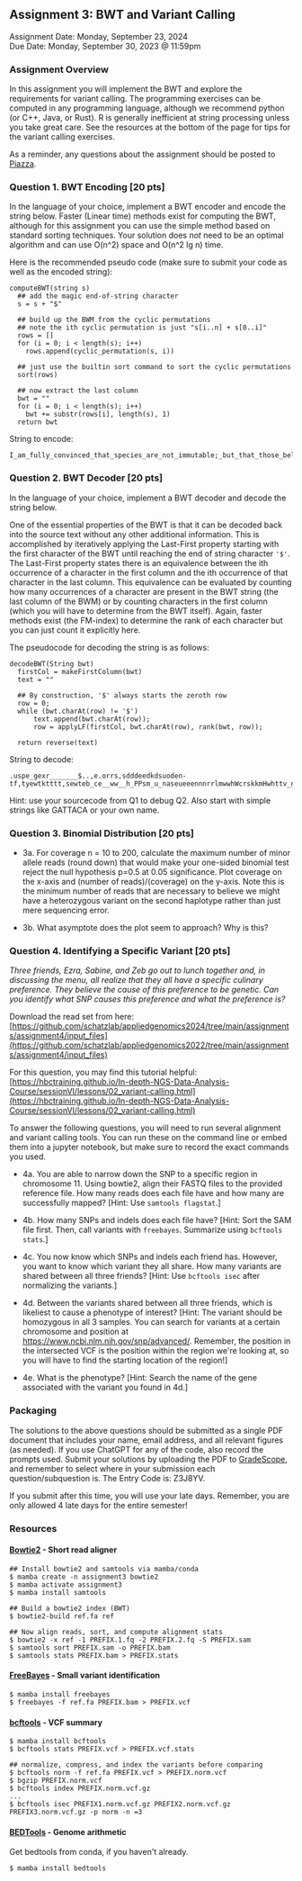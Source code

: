 ## Assignment 3: BWT and Variant Calling
Assignment Date: Monday, September 23, 2024 <br>
Due Date: Monday, September 30, 2023 @ 11:59pm <br>

### Assignment Overview

In this assignment you will implement the BWT and explore the requirements for variant calling. The programming exercises can be computed in any programming language, although we recommend python (or C++, Java, or Rust). R is generally inefficient at string processing unless you take great care. See the resources at the bottom of the page for tips for the variant calling exercises.

As a reminder, any questions about the assignment should be posted to [Piazza](https://piazza.com/class/m09t5q6qles40a).


### Question 1. BWT Encoding [20 pts]

In the language of your choice, implement a BWT encoder and encode the string below. Faster (Linear time) methods exist for computing the BWT, although for this assignment you can use the simple method based on standard sorting techniques. Your solution does *not* need to be an optimal algorithm and can use O(n^2) space and O(n^2 lg n) time. 

Here is the recommended pseudo code (make sure to submit your code as well as the encoded string):

```
computeBWT(string s)
  ## add the magic end-of-string character
  s = s + "$"
 
  ## build up the BWM from the cyclic permutations
  ## note the ith cyclic permutation is just "s[i..n] + s[0..i]"
  rows = []
  for (i = 0; i < length(s); i++)
    rows.append(cyclic_permutation(s, i))

  ## just use the builtin sort command to sort the cyclic permutations
  sort(rows)

  ## now extract the last column
  bwt = ""
  for (i = 0; i < length(s); i++)
    bwt += substr(rows[i], length(s), 1)
  return bwt
```

String to encode:
```
I_am_fully_convinced_that_species_are_not_immutable;_but_that_those_belonging_to_what_are_called_the_same_genera_are_lineal_descendants_of_some_other_and_generally_extinct_species,_in_the_same_manner_as_the_acknowledged_varieties_of_any_one_species_are_the_descendants_of_that_species._Furthermore,_I_am_convinced_that_natural_selection_has_been_the_most_important,_but_not_the_exclusive,_means_of_modification.
```


### Question 2. BWT Decoder [20 pts]

In the language of your choice, implement a BWT decoder and decode the string below. 

One of the essential properties of the BWT is that it can be decoded back into the source text without any other additional information. This is accomplished by iteratively applying the Last-First property starting with the first character of the BWT until reaching the end of string character `'$'`. The Last-First property states there is an equivalence between the ith occurrence of a character in the first column and the ith occurrence of that character in the last column. This equivalence can be evaluated by counting how many occurrences of a character are present in the BWT string (the last column of the BWM) or by counting characters in the first column (which you will have to determine from the BWT itself). Again, faster methods exist (the FM-index) to determine the rank of each character but you can just count it explicitly here.

The pseudocode for decoding the string is as follows:

```
decodeBWT(String bwt) 
  firstCol = makeFirstColumn(bwt)
  text = ""
  
  ## By construction, '$' always starts the zeroth row
  row = 0;
  while (bwt.charAt(row) != '$')
      text.append(bwt.charAt(row));
      row = applyLF(firstCol, bwt.charAt(row), rank(bwt, row));
  
  return reverse(text)
```

String to decode:
```
.uspe_gexr_______$..,e.orrs,sdddeedkdsuoden-tf,tyewtktttt,sewteb_ce__ww__h_PPsm_u_naseueeennnrrlmwwhWcrskkmHwhttv_no_nnwttzKt_l_ocoo_be___aaaooaAakiiooett_oooi_sslllfyyD__uouuueceetenagan___rru_aasanIiatt__c__saacooor_ootjeae______ir__a
```

Hint: use your sourcecode from Q1 to debug Q2. Also start with simple strings like GATTACA or your own name.


### Question 3. Binomial Distribution [20 pts]

- 3a. For coverage n = 10 to 200, calculate the maximum number of minor allele reads (round down) that would make your one-sided binomial test reject the null hypothesis p=0.5 at 0.05 significance. Plot coverage on the x-axis and (number of reads)/(coverage) on the y-axis. Note this is the minimum number of reads that are necessary to believe we might have a heterozygous variant on the second haplotype rather than just mere sequencing error.

- 3b. What asymptote does the plot seem to approach? Why is this?



### Question 4. Identifying a Specific Variant [20 pts]

*Three friends, Ezra, Sabine, and Zeb go out to lunch together and, in discussing the menu, all realize that they all have a specific culinary preference. They believe the cause of this preference to be genetic. Can you identify what SNP causes this preference and what the preference is?*

Download the read set from here: [https://github.com/schatzlab/appliedgenomics2024/tree/main/assignments/assignment4/input_files](https://github.com/schatzlab/appliedgenomics2022/tree/main/assignments/assignment4/input_files)

For this question, you may find this tutorial helpful: [https://hbctraining.github.io/In-depth-NGS-Data-Analysis-Course/sessionVI/lessons/02_variant-calling.html](https://hbctraining.github.io/In-depth-NGS-Data-Analysis-Course/sessionVI/lessons/02_variant-calling.html)

To answer the following questions, you will need to run several alignment and variant calling tools. You can run these on the command line or embed them into a jupyter notebook, but make sure to record the exact commands you used.

- 4a. You are able to narrow down the SNP to a specific region in chromosome 11. Using bowtie2, align their FASTQ files to the provided reference file. How many reads does each file have and how many are successfully mapped? [Hint: Use `samtools flagstat`.] 

- 4b. How many SNPs and indels does each file have? [Hint: Sort the SAM file first. Then, call variants with `freebayes`. Summarize using `bcftools stats`.]

- 4c. You now know which SNPs and indels each friend has. However, you want to know which variant they all share. How many variants are shared between all three friends? [Hint: Use `bcftools isec` after normalizing the variants.]

- 4d. Between the variants shared between all three friends, which is likeliest to cause a phenotype of interest? [Hint: The variant should be homozygous in all 3 samples. You can search for variants at a certain chromosome and position at https://www.ncbi.nlm.nih.gov/snp/advanced/. Remember, the position in the intersected VCF is the position within the region we're looking at, so you will have to find the starting location of the region!]

- 4e. What is the phenotype? [Hint: Search the name of the gene associated with the variant you found in 4d.]


### Packaging

The solutions to the above questions should be submitted as a single PDF document that includes your name, email address, and all relevant figures (as needed). If you use ChatGPT for any of the code, also record the prompts used. Submit your solutions by uploading the PDF to [GradeScope](https://www.gradescope.com/courses/839343), and remember to select where in your submission each question/subquestion is. The Entry Code is: Z3J8YV. 

If you submit after this time, you will use your late days. Remember, you are only allowed 4 late days for the entire semester!



### Resources


#### [Bowtie2](https://github.com/BenLangmead/bowtie2) - Short read aligner

```
## Install bowtie2 and samtools via mamba/conda
$ mamba create -n assignment3 bowtie2
$ mamba activate assignment3
$ mamba install samtools

## Build a bowtie2 index (BWT)
$ bowtie2-build ref.fa ref

## Now align reads, sort, and compute alignment stats
$ bowtie2 -x ref -1 PREFIX.1.fq -2 PREFIX.2.fq -S PREFIX.sam
$ samtools sort PREFIX.sam -o PREFIX.bam
$ samtools stats PREFIX.bam > PREFIX.stats
```


#### [FreeBayes](https://github.com/ekg/freebayes) - Small variant identification

```
$ mamba install freebayes
$ freebayes -f ref.fa PREFIX.bam > PREFIX.vcf
```

#### [bcftools](https://samtools.github.io/bcftools/bcftools.html) - VCF summary

```
$ mamba install bcftools
$ bcftools stats PREFIX.vcf > PREFIX.vcf.stats

## normalize, compress, and index the variants before comparing
$ bcftools norm -f ref.fa PREFIX.vcf > PREFIX.norm.vcf
$ bgzip PREFIX.norm.vcf
$ bcftools index PREFIX.norm.vcf.gz
...
$ bcftools isec PREFIX1.norm.vcf.gz PREFIX2.norm.vcf.gz PREFIX3.norm.vcf.gz -p norm -n =3
```



#### [BEDTools](http://bedtools.readthedocs.io/en/latest/) - Genome arithmetic

Get bedtools from conda, if you haven't already.

```
$ mamba install bedtools
```

